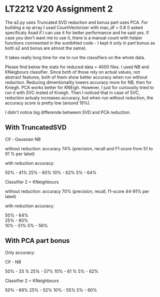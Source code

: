 # LT2212 V20 Assignment 2

The a2.py uses Truncated SVD reduction and bonus part uses PCA. For building a np array I used CountVectorizer with max_df = 0.8 (I asked specificaly Asad if I can use it for better performance and he said yes. If case you don't want me to use it, there is a manual count with helper functions commented in the sumbitted code - I kept it only in part bonus as both a2 and bonus are almost the same).

It takes really long time for me to run the classifiers on the whole data. 

Please find below the stats for reduced data = 4000 files. I used NB and KNeigbours classifier. 
Since both of those rely on actual values, not abstract features, both of them show better accuracy when run without reduction.
Reducing dimentionality lowers accuracy more for NB, then for Kniegh. PCA works better for KNEigh.
However, I just for curiousity tried to run it with SVC insted of Kneigh. 
Then I noticed that in case of SVC, reduction actualy increases accuracy, but when run without reduction, the accuracy score is pretty low (around 19%).

I didn't notice big differende betweem SVD and PCA reduction. 

## With TruncatedSVD

Clf - Gaussian NB

without reduction: accuracy 74% (precision, recall and F1 score from 51 to 91 % per label)

with reduction accuracy: 

50% - 41%
25% - 60%
10% - 62%
5%  - 64% 

Classifier 2 = KNeighbours 

without reduction: accuracy 70% (precision, recall, f1-score 44-91% per label)

with reduction accuracy: 

50% -  64%     
25% -  60%     
10% - 51%
5% - 56%

## With PCA part bonus
Only accuracy:

Clf - NB

50% -  33 %
25% - 57%
10% - 61 %
5%  - 62%

Classifier 2 = KNeighbours 

50% - 69%
25% - 52%
10% - 55%
5%  - 60%



